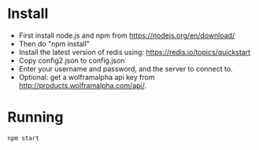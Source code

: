 # Install
* First install node.js and npm from https://nodejs.org/en/download/
* Then do "npm install"
* Install the latest version of redis using: https://redis.io/topics/quickstart
* Copy config2.json to config.json
* Enter your username and password, and the server to connect to.
* Optional: get a wolframalpha api key from http://products.wolframalpha.com/api/. 

# Running
	
    npm start
